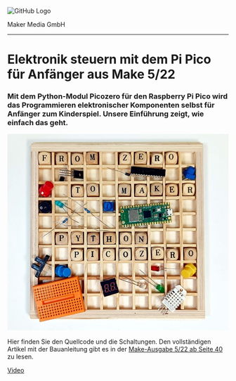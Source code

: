 

![GitHub Logo](http://www.heise.de/make/icons/make_logo.png)

Maker Media GmbH
*** 

# Elektronik steuern mit dem Pi Pico für Anfänger aus Make 5/22

### Mit dem Python-Modul Picozero für den Raspberry Pi Pico wird das Programmieren elektronischer Komponenten selbst für Anfänger zum Kinderspiel. Unsere Einführung zeigt, wie einfach das geht.

![Picture](/aufmacher_github.jpg) 

Hier finden Sie den Quellcode und die Schaltungen. Den vollständigen Artikel mit der Bauanleitung gibt es in der [Make-Ausgabe 5/22 ab Seite 40](https://www.heise.de/select/make/2022/5/2221010503444847553) zu lesen. 


[Video](https://youtu.be/E4Thepn823I)
